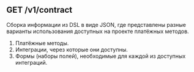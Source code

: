 ## GET /v1/contract

Сборка информации из DSL в виде JSON, где представлены разные варианты использования доступных на проекте платёжных методов.

1. Платёжные методы.
2. Интеграции, через которые они доступны.
3. Формы (наборы полей), необходимые для каждой из доступных интеграций.